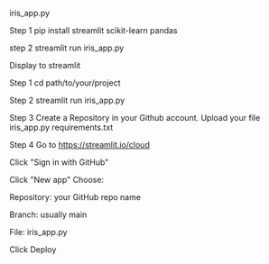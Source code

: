 iris_app.py

Step 1
pip install streamlit scikit-learn pandas

step 2
streamlit run iris_app.py

Display to streamlit

Step 1
cd path/to/your/project

Step 2
streamlit run iris_app.py

Step 3 
Create a Repository in your Github account.
Upload your file
iris_app.py
requirements.txt

Step 4
Go to https://streamlit.io/cloud

Click "Sign in with GitHub"

Click "New app"
Choose:

Repository: your GitHub repo name

Branch: usually main

File: iris_app.py

Click Deploy




